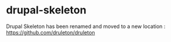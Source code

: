 # drupal-skeleton
Drupal Skeleton has been renamed and moved to a new location : https://github.com/druleton/druleton

